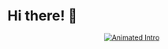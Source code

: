 # Hi there! 👋

<div align="center">
  <a href="YOUR_HOSTED_URL_HERE">
    <img src="https://img.shields.io/badge/View%20My%20Animated%20Intro-58a6ff?style=for-the-badge&logo=github&logoColor=white" alt="Animated Intro"/>
  </a>
</div>

<!-- You can add more content here -->
